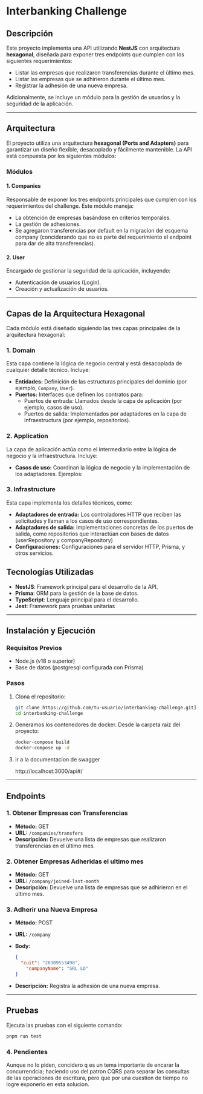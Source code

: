 # Interbanking Challenge

## Descripción
Este proyecto implementa una API utilizando **NestJS** con arquitectura **hexagonal**, diseñada para exponer tres endpoints que cumplen con los siguientes requerimientos:

- Listar las empresas que realizaron transferencias durante el último mes.
- Listar las empresas que se adhirieron durante el último mes.
- Registrar la adhesión de una nueva empresa.

Adicionalmente, se incluye un módulo para la gestión de usuarios y la seguridad de la aplicación.

---

## Arquitectura
El proyecto utiliza una arquitectura **hexagonal (Ports and Adapters)** para garantizar un diseño flexible, desacoplado y fácilmente mantenible. La API está compuesta por los siguientes módulos:

### **Módulos**

#### 1. Companies
Responsable de exponer los tres endpoints principales que cumplen con los requerimientos del challenge. Este módulo maneja:

- La obtención de empresas basándose en criterios temporales.
- La gestión de adhesiones.
- Se agregaron transferencias por default en la migracion del esquema company (conciderando que no es parte del requerimiento el endpoint para dar de alta transferencias).

#### 2. User
Encargado de gestionar la seguridad de la aplicación, incluyendo:

- Autenticación de usuarios (Login).
- Creación y actualización de usuarios.

---

## Capas de la Arquitectura Hexagonal
Cada módulo está diseñado siguiendo las tres capas principales de la arquitectura hexagonal:

### 1. **Domain**
Esta capa contiene la lógica de negocio central y está desacoplada de cualquier detalle técnico. Incluye:

- **Entidades:** Definición de las estructuras principales del dominio (por ejemplo, `Company`, `User`).
- **Puertos:** Interfaces que definen los contratos para:
  - Puertos de entrada: Llamados desde la capa de aplicación (por ejemplo, casos de uso).
  - Puertos de salida: Implementados por adaptadores en la capa de infraestructura (por ejemplo, repositorios).

### 2. **Application**
La capa de aplicación actúa como el intermediario entre la lógica de negocio y la infraestructura. Incluye:

- **Casos de uso:** Coordinan la lógica de negocio y la implementación de los adaptadores. Ejemplos:

### 3. **Infrastructure**
Esta capa implementa los detalles técnicos, como:

- **Adaptadores de entrada:** Los controladores HTTP que reciben las solicitudes y llaman a los casos de uso correspondientes.
- **Adaptadores de salida:** Implementaciones concretas de los puertos de salida, como repositorios que interactúan con bases de datos (userRepository y companyRepository)
- **Configuraciones:** Configuraciones para el servidor HTTP, Prisma, y otros servicios.

## Tecnologías Utilizadas
- **NestJS**: Framework principal para el desarrollo de la API.
- **Prisma**: ORM para la gestión de la base de datos.
- **TypeScript**: Lenguaje principal para el desarrollo.
- **Jest**: Framework para pruebas unitarias

---

## Instalación y Ejecución

### Requisitos Previos
- Node.js (v18 o superior)
- Base de datos (postgresql configurada con Prisma)

### Pasos

1. Clona el repositorio:

   ```bash
   git clone https://github.com/tu-usuario/interbanking-challenge.git](https://github.com/hlovey84/interbanking-chanllenge.git)
   cd interbanking-challenge
   ```

2. Generamos los contenedores de docker. Desde la carpeta raiz del proyecto:
    ```bash
   docker-compose build
   docker-compose up -d
   ```
3. ir a la documentacion de swagger
   
   http://localhost:3000/api#/

---

## Endpoints

### **1. Obtener Empresas con Transferencias**
- **Método:** GET
- **URL:** `/companies/transfers`
- **Descripción:** Devuelve una lista de empresas que realizaron transferencias en el último mes.

### **2. Obtener Empresas Adheridas el ultimo mes**
- **Método:** GET
- **URL:** `/company/joined-last-month`
- **Descripción:** Devuelve una lista de empresas que se adhirieron en el último mes.

### **3. Adherir una Nueva Empresa**
- **Método:** POST
- **URL:** `/company`
- **Body:**

   ```json
   {
     "cuit": "20309553498",
	   "companyName": "SRL LO"
   }
   ```
- **Descripción:** Registra la adhesión de una nueva empresa.

---

## Pruebas
Ejecuta las pruebas con el siguiente comando: 

```bash
pnpm run test
```

### **4. Pendientes**
Aunque no lo piden, concidero q es un tema importante de encarar la concurrendcia; haciendo uso del patron CQRS para separar las consultas de las operaciones de escritura, pero que por una cuestion de tiempo no logre exponerlo en esta solucion.

